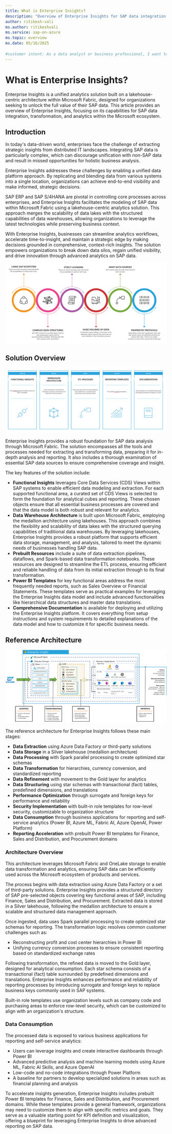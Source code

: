 ```yaml
---
title: What is Enterprise Insights?
description: "Overview of Enterprise Insights for SAP data integration and analytics in Microsoft Fabric."
author: ritikesh-vali
ms.author: ritikeshvali
ms.service: sap-on-azure
ms.topic: overview
ms.date: 05/16/2025

#customer intent: As a data analyst or business professional, I want to understand the capabilities and architecture of Enterprise Insights so that I can leverage SAP data for advanced analytics in Microsoft Fabric.
---
```


# What is Enterprise Insights?

Enterprise Insights is a unified analytics solution built on a lakehouse-centric architecture within Microsoft Fabric, designed for organizations seeking to unlock the full value of their SAP data. This article provides an overview of Enterprise Insights, focusing on its capabilities for SAP data integration, transformation, and analytics within the Microsoft ecosystem.

## Introduction

In today's data-driven world, enterprises face the challenge of extracting strategic insights from distributed IT landscapes. Integrating SAP data is particularly complex, which can discourage unification with non-SAP data and result in missed opportunities for holistic business analysis.

Enterprise Insights addresses these challenges by enabling a unified data platform approach. By replicating and blending data from various systems into a single location, organizations can achieve end-to-end visibility and make informed, strategic decisions. 

SAP ERP and SAP S/4HANA are pivotal in controlling core processes across enterprises, and Enterprise Insights facilitates the modeling of SAP data within Microsoft Fabric using a lakehouse-centric analytics solution. This approach merges the scalability of data lakes with the structured capabilities of data warehouses, allowing organizations to leverage the latest technologies while preserving business context.

With Enterprise Insights, businesses can streamline analytics workflows, accelerate time-to-insight, and maintain a strategic edge by making decisions grounded in comprehensive, context-rich insights. The solution empowers organizations to break down data silos, regain unified visibility, and drive innovation through advanced analytics on SAP data.

![Diagram of Enterprise Insights Introduction](../enterprise-insights/media/enterprise-insights-introduction.png)

## Solution Overview

![Diagram of the solution overview](../enterprise-insights/media/enterprise-insights-solution-overview.png)

Enterprise Insights provides a robust foundation for SAP data analysis through Microsoft Fabric. The solution encompasses all the tools and processes needed for extracting and transforming data, preparing it for in-depth analysis and reporting. It also includes a thorough examination of essential SAP data sources to ensure comprehensive coverage and insight.

The key features of the solution include:

- **Functional Insights** leverages Core Data Services (CDS) Views within SAP systems to enable efficient data modeling and extraction. For each supported functional area, a curated set of CDS Views is selected to form the foundation for analytical cubes and reporting. These chosen objects ensure that all essential business processes are covered and that the data model is both robust and relevant for analytics.
- **Data Warehouse Architecture** is built upon Microsoft Fabric, employing the medallion architecture using lakehouses. This approach combines the flexibility and scalability of data lakes with the structured querying capabilities of traditional data warehouses. By leveraging lakehouses, Enterprise Insights provides a robust platform that supports efficient data storage, management, and analysis, tailored to meet the dynamic needs of businesses handling SAP data.
- **Prebuilt Resources** include a suite of data extraction pipelines, dataflows, and Spark-based data transformation notebooks. These resources are designed to streamline the ETL process, ensuring efficient and reliable handling of data from its initial extraction through to its final transformation.
- **Power BI Templates** for key functional areas address the most frequently needed reports, such as Sales Overview or Financial Statements. These templates serve as practical examples for leveraging the Enterprise Insights data model and include advanced functionalities like hierarchical data structures and master data translations.
- **Comprehensive Documentation** is available for deploying and utilizing the Enterprise Insights platform. It covers everything from setup instructions and system requirements to detailed explanations of the data model and how to customize it for specific business needs.

## Reference Architecture

![Diagram of reference architecture](../enterprise-insights/media/enterprise-insights-reference-architecture.png)

The reference architecture for Enterprise Insights follows these main stages:

- **Data Extraction** using Azure Data Factory or third-party solutions
- **Data Storage** in a Silver lakehouse (medallion architecture)
- **Data Processing** with Spark parallel processing to create optimized star schemas
- **Data Transformation** for hierarchies, currency conversion, and standardized reporting
- **Data Refinement** with movement to the Gold layer for analytics
- **Data Structuring** using star schemas with transactional (fact) tables, predefined dimensions, and translations
- **Performance Optimization** through surrogate and foreign keys for performance and reliability
- **Security Implementation** with built-in role templates for row-level security, customizable to organization structure
- **Data Consumption** through business applications for reporting and self-service analytics (Power BI, Azure ML, Fabric AI, Azure OpenAI, Power Platform)
- **Reporting Acceleration** with prebuilt Power BI templates for Finance, Sales and Distribution, and Procurement domains

### Architecture Overview

This architecture leverages Microsoft Fabric and OneLake storage to enable data transformation and analytics, ensuring SAP data can be efficiently used across the Microsoft ecosystem of products and services.

The process begins with data extraction using Azure Data Factory or a set of third-party solutions. Enterprise Insights provides a structured directory of SAP pre-selected objects covering key functional areas of SAP, including Finance, Sales and Distribution, and Procurement. Extracted data is stored in a Silver lakehouse, following the medallion architecture to ensure a scalable and structured data management approach.

Once ingested, data uses Spark parallel processing to create optimized star schemas for reporting. The transformation logic resolves common customer challenges such as:
- Reconstructing profit and cost center hierarchies in Power BI
- Unifying currency conversion processes to ensure consistent reporting based on standardized exchange rates

Following transformation, the refined data is moved to the Gold layer, designed for analytical consumption. Each star schema consists of a transactional (fact) table surrounded by predefined dimensions and translations. Enterprise Insights enhances performance and reliability of reporting processes by introducing surrogate and foreign keys to replace business keys commonly used in SAP systems. 

Built-in role templates use organization levels such as company code and purchasing areas to enforce row-level security, which can be customized to align with an organization's structure.

### Data Consumption

The processed data is exposed to various business applications for reporting and self-service analytics:
- Users can leverage insights and create interactive dashboards through Power BI
- Advanced predictive analysis and machine learning models using Azure ML, Fabric AI Skills, and Azure OpenAI
- Low-code and no-code integrations through Power Platform
- A baseline for partners to develop specialized solutions in areas such as financial planning and analysis

To accelerate insights generation, Enterprise Insights includes prebuilt Power BI templates for Finance, Sales and Distribution, and Procurement domains. While these templates provide a general framework, organizations may need to customize them to align with specific metrics and goals. They serve as a valuable starting point for KPI definition and visualization, offering a blueprint for leveraging Enterprise Insights to drive advanced reporting on SAP data.

<!-- this section to be added when the new article is created for this docset
## Related content

- [Enterprise Insights Deployment Guide](deployment-guide.md): Step-by-step setup instructions. -->